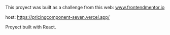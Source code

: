 This proyect was built as a challenge from this web: www.frontendmentor.io


host:
https://pricingcomponent-seven.vercel.app/


Proyect built with React.

